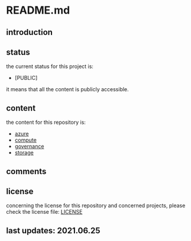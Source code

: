 
# README.md

## introduction

## status

the current status for this project is:

- [PUBLIC]

it means that all the content is publicly accessible.

## content

the content for this repository is:

- [azure](https://github.com/ropy1971/azure-policy/tree/main/azure)
- [compute](https://github.com/ropy1971/azure-policy/tree/main/compute)
- [governance](https://github.com/ropy1971/azure-policy/tree/main/governance)
- [storage](https://github.com/ropy1971/azure-policy/tree/main/storage)

## comments

## license

concerning the license for this repository and concerned projects, please check the license file: [LICENSE](./LICENSE)

## last updates: 2021.06.25
